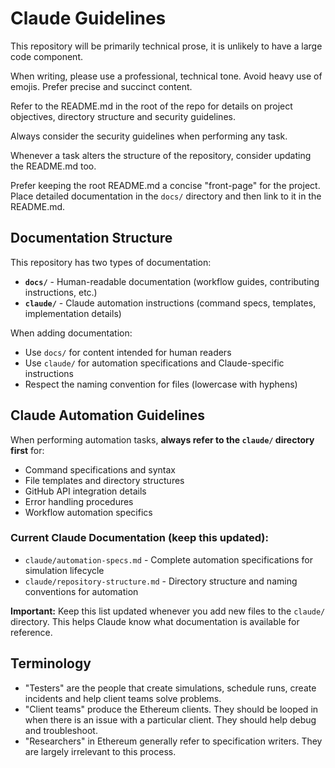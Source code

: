 # Claude Guidelines

This repository will be primarily technical prose, it is unlikely to have a large code component.

When writing, please use a professional, technical tone. Avoid heavy use of emojis. Prefer precise and succinct content.

Refer to the README.md in the root of the repo for details on project objectives, directory structure and security guidelines.

Always consider the security guidelines when performing any task.

Whenever a task alters the structure of the repository, consider updating the README.md too.

Prefer keeping the root README.md a concise "front-page" for the project. Place detailed documentation in the `docs/` directory and then link to it in the README.md.

## Documentation Structure

This repository has two types of documentation:

- **`docs/`** - Human-readable documentation (workflow guides, contributing instructions, etc.)
- **`claude/`** - Claude automation instructions (command specs, templates, implementation details)

When adding documentation:
- Use `docs/` for content intended for human readers
- Use `claude/` for automation specifications and Claude-specific instructions
- Respect the naming convention for files (lowercase with hyphens)

## Claude Automation Guidelines

When performing automation tasks, **always refer to the `claude/` directory first** for:

- Command specifications and syntax
- File templates and directory structures  
- GitHub API integration details
- Error handling procedures
- Workflow automation specifics

### Current Claude Documentation (keep this updated):
- `claude/automation-specs.md` - Complete automation specifications for simulation lifecycle
- `claude/repository-structure.md` - Directory structure and naming conventions for automation

**Important:** Keep this list updated whenever you add new files to the `claude/` directory. This helps Claude know what documentation is available for reference.

## Terminology

- "Testers" are the people that create simulations, schedule runs, create incidents and help client teams solve problems.
- "Client teams" produce the Ethereum clients. They should be looped in when there is an issue with a particular client. They should help debug and troubleshoot.
- "Researchers" in Ethereum generally refer to specification writers. They are largely irrelevant to this process.